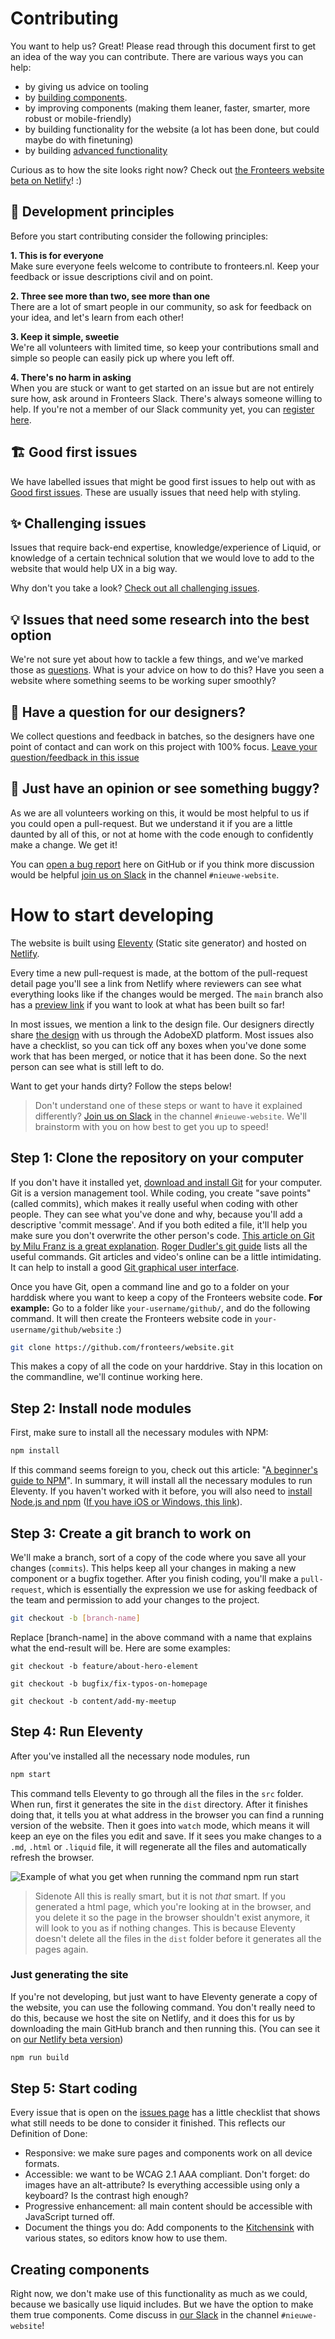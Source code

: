 # Contributing

You want to help us? Great! Please read through this document first to get an idea of the way you can contribute. There are various ways you can help:

- by giving us advice on tooling
- by [building components](https://github.com/fronteers/website/issues?q=is%3Aissue+component+is%3Aopen).
- by improving components (making them leaner, faster, smarter, more robust or mobile-friendly)
- by building functionality for the website (a lot has been done, but could maybe do with finetuning)
- by building [advanced functionality](https://github.com/fronteers/website/issues?q=is%3Aissue+is%3Aopen+label%3Achallenge)

Curious as to how the site looks right now? Check out [the Fronteers website beta on Netlify](https://fronteers-beta.netlify.app/)! :)

## 👯 Development principles

Before you start contributing consider the following principles:

**1. This is for everyone**  
Make sure everyone feels welcome to contribute to fronteers.nl. Keep your feedback or issue descriptions civil and on point.

**2. Three see more than two, see more than one**  
There are a lot of smart people in our community, so ask for feedback on your idea, and let's learn from each other!

**3. Keep it simple, sweetie**  
We're all volunteers with limited time, so keep your contributions small and simple so people can easily pick up where you left off.

**4. There's no harm in asking**  
When you are stuck or want to get started on an issue but are not entirely sure how, ask around in Fronteers Slack. There's always someone willing to help. If you're not a member of our Slack community yet, you can [register here](https://fronteers-slack.herokuapp.com/).

## 🏗 Good first issues

We have labelled issues that might be good first issues to help out with as [Good first issues](https://github.com/fronteers/website/issues?q=is%3Aissue+is%3Aopen+label%3A%22good+first+issue%22).
These are usually issues that need help with styling.

## ✨ Challenging issues

Issues that require back-end expertise, knowledge/experience of Liquid, or knowledge of a certain technical solution that we would love to add to the website that would help UX in a big way.

Why don't you take a look? [Check out all challenging issues](https://github.com/fronteers/website/issues?q=is%3Aissue+is%3Aopen+label%3Achallenge).

## 💡 Issues that need some research into the best option

We're not sure yet about how to tackle a few things, and we've marked those as [questions](https://github.com/fronteers/website/issues?q=is%3Aissue+is%3Aopen+label%3Aquestion). What is your advice on how to do this? Have you seen a website where something seems to be working super smoothly?

## 🤔 Have a question for our designers?

We collect questions and feedback in batches, so the designers have one point of contact and can work on this project with 100% focus. [Leave your question/feedback in this issue](https://github.com/fronteers/website/issues/79)

## 🐛 Just have an opinion or see something buggy?

As we are all volunteers working on this, it would be most helpful to us if you could open a pull-request. But we understand it if you are a little daunted by all of this, or not at home with the code enough to confidently make a change. We get it!

You can [open a bug report](https://github.com/fronteers/website/issues/new?assignees=&labels=&template=bug_report.md&title=🐛) here on GitHub
or if you think more discussion would be helpful [join us on Slack](https://fronteers-slack.herokuapp.com/) in the channel `#nieuwe-website`.

# How to start developing

The website is built using [Eleventy](https://www.11ty.dev/) (Static site generator) and hosted on [Netlify](https://www.netlify.com/).

Every time a new pull-request is made, at the bottom of the pull-request detail page you'll see a link from Netlify where reviewers can see what everything looks like if the changes would be merged. The `main` branch also has a [preview link](https://fronteers-beta.netlify.app/) if you want to look at what has been built so far!

In most issues, we mention a link to the design file. Our designers directly share [the design](https://xd.adobe.com/view/bd533314-bf05-4cbe-b634-499f8f25dbbc-e800/grid) with us through the AdobeXD platform.
Most issues also have a checklist, so you can tick off any boxes when you've done some work that has been merged, or notice that it has been done. So the next person can see what is still left to do.

Want to get your hands dirty? Follow the steps below!

> Don't understand one of these steps or want to have it explained differently? [Join us on Slack](https://fronteers-slack.herokuapp.com/) in the channel `#nieuwe-website`. We'll brainstorm with you on how best to get you up to speed!

## Step 1: Clone the repository on your computer

If you don't have it installed yet, [download and install Git](https://git-scm.com/downloads) for your computer.
Git is a version management tool. While coding, you create "save points" (called commits), which makes it really useful when coding with other people. They can see what you've done and why, because you'll add a descriptive 'commit message'. And if you both edited a file, it'll help you make sure you don't overwrite the other person's code. [This article on Git by Milu Franz is a great explanation](https://dev.to/milu_franz/git-explained-the-basics-igc). [Roger Dudler's git guide](https://rogerdudler.github.io/git-guide/) lists all the useful commands.
Git articles and video's online can be a little intimidating. It can help to install a good [Git graphical user interface](https://git-scm.com/downloads/guis).

Once you have Git, open a command line and go to a folder on your harddisk where you want to keep a copy of the Fronteers website code.
**For example:** Go to a folder like `your-username/github/`, and do the following command. It will then create the Fronteers website code in `your-username/github/website` :)

```bash
git clone https://github.com/fronteers/website.git
```

This makes a copy of all the code on your harddrive. Stay in this location on the commandline, we'll continue working here.

## Step 2: Install node modules

First, make sure to install all the necessary modules with NPM:

```bash
npm install
```

If this command seems foreign to you, check out this article: "[A beginner's guide to NPM](https://www.stackchief.com/tutorials/A%20Beginner%27s%20Guide%20to%20NPM)". In summary, it will install all the necessary modules to run Eleventy.
If you haven't worked with it before, you will also need to [install Node.js and npm](https://docs.npmjs.com/downloading-and-installing-node-js-and-npm#using-a-node-installer-to-install-nodejs-and-npm) ([If you have iOS or Windows, this link](https://nodejs.org/en/download/)).

## Step 3: Create a git branch to work on

We'll make a branch, sort of a copy of the code where you save all your changes (`commits`). This helps keep all your changes in making a new component or a bugfix together. After you finish coding, you'll make a `pull-request`, which is essentially the expression we use for asking feedback of the team and permission to add your changes to the project.

```bash
git checkout -b [branch-name]
```

Replace [branch-name] in the above command with a name that explains what the end-result will be. Here are some examples:

```
git checkout -b feature/about-hero-element

git checkout -b bugfix/fix-typos-on-homepage

git checkout -b content/add-my-meetup
```

## Step 4: Run Eleventy

After you've installed all the necessary node modules, run

```bash
npm start
```

This command tells Eleventy to go through all the files in the `src` folder. When run, first it generates the site in the `dist` directory. After it finishes doing that, it tells you at what address in the browser you can find a running version of the website. Then it goes into `watch` mode, which means it will keep an eye on the files you edit and save. If it sees you make changes to a `.md`, `.html` or `.liquid` file, it will regenerate all the files and automatically refresh the browser.

![Example of what you get when running the command npm run start](https://github.com/fronteers/website/blob/main/docs/afterrunningnpmstart.png?raw=true)

> Sidenote
> All this is really smart, but it is not _that_ smart. If you generated a html page, which you're looking at in the browser, and you delete it so the page in the browser shouldn't exist anymore, it will look to you as if nothing changes. This is because Eleventy doesn't delete all the files in the `dist` folder before it generates all the pages again.

### Just generating the site

If you're not developing, but just want to have Eleventy generate a copy of the website, you can use the following command.
You don't really need to do this, because we host the site on Netlify, and it does this for us by downloading the main GitHub branch and then running this. (You can see it on [our Netlify beta version](https://fronteers-beta.netlify.app/))

```bash
npm run build
```

## Step 5: Start coding

Every issue that is open on the [issues page](https://github.com/fronteers/website/issues) has a little checklist that shows what still needs to be done to consider it finished. This reflects our Definition of Done:

- Responsive: we make sure pages and components work on all device formats.
- Accessible: we want to be WCAG 2.1 AAA compliant. Don't forget: do images have an alt-attribute? Is everything accessible using only a keyboard? Is the contrast high enough?
- Progressive enhancement: all main content should be accessible with JavaScript turned off.
- Document the things you do: Add components to the [Kitchensink](https://fronteers-beta.netlify.app/nl/kitchensink/) with various states, so editors know how to use them.

## Creating components

Right now, we don't make use of this functionality as much as we could, because we basically use liquid includes. But we have the option to make them true components. Come discuss in [our Slack](https://fronteers-slack.herokuapp.com/) in the channel `#nieuwe-website`!
